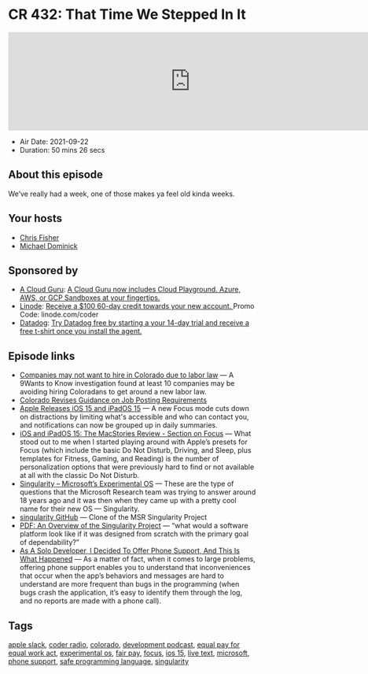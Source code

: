 # CR 432: That Time We Stepped In It

<iframe src="https://player.fireside.fm/v2/MLf2ZzhC+m8421_g6?theme=dark" width="740" height="200" frameborder="0" scrolling="no"></iframe>

* Air Date: 2021-09-22
* Duration: 50 mins 26 secs

## About this episode

We’ve really had a week, one of those makes ya feel old kinda weeks.

## Your hosts
* [Chris Fisher](https://coder.show/hosts/chrislas)
* [Michael Dominick](https://coder.show/hosts/michael)

## Sponsored by

  * [A Cloud Guru](https://acloudguru.com): [A Cloud Guru now includes Cloud Playground. Azure, AWS, or GCP Sandboxes at your fingertips.](https://acloudguru.com)
  * [Linode](https://linode.com/coder): [Receive a $100 60-day credit towards your new account. ](https://linode.com/coder) Promo Code: linode.com/coder
  * [Datadog](http://datadog.com/coderradio): [Try Datadog free by starting a your 14-day trial and receive a free t-shirt once you install the agent.](http://datadog.com/coderradio)



## Episode links

  * [Companies may not want to hire in Colorado due to labor law](https://www.9news.com/article/news/investigations/job-posting-labor-laws/73-7f2ac237-06fe-4353-8318-00a4b52d80bc "Companies may not want to hire in Colorado due to labor law") — A 9Wants to Know investigation found at least 10 companies may be avoiding hiring Coloradans to get around a new labor law.
  * [Colorado Revises Guidance on Job Posting Requirements](https://www.shrm.org/resourcesandtools/legal-and-compliance/state-and-local-updates/pages/colorado-revises-guidance-on-job-posting-requirements.aspx "Colorado Revises Guidance on Job Posting Requirements")
  * [Apple Releases iOS 15 and iPadOS 15](https://www.macrumors.com/2021/09/20/ios-15-now-available/ "Apple Releases iOS 15 and iPadOS 15") — A new Focus mode cuts down on distractions by limiting what's accessible and who can contact you, and notifications can now be grouped up in daily summaries.
  * [iOS and iPadOS 15: The MacStories Review - Section on Focus](https://www.macstories.net/stories/ios-and-ipados-15-the-macstories-review/4/#content "iOS and iPadOS 15: The MacStories Review - Section on Focus") — What stood out to me when I started playing around with Apple’s presets for Focus (which include the basic Do Not Disturb, Driving, and Sleep, plus templates for Fitness, Gaming, and Reading) is the number of personalization options that were previously hard to find or not available at all with the classic Do Not Disturb. 
  * [Singularity – Microsoft’s Experimental OS](https://codingkaiser.blog/2021/07/23/operating-systems-are-more-exciting-than-you-think/ "Singularity – Microsoft’s Experimental OS") — These are the type of questions that the Microsoft Research team was trying to answer around 18 years ago and it was then when they came up with a pretty cool name for their new OS — Singularity.
  * [singularity GitHub](https://github.com/lastweek/source-singularity "singularity GitHub") — Clone of the MSR Singularity Project
  * [PDF: An Overview of the Singularity Project](https://www.microsoft.com/en-us/research/wp-content/uploads/2005/10/tr-2005-135.pdf "PDF: An Overview of the Singularity Project") — “what would a software platform look like if it was designed from scratch with the primary goal of dependability?” 
  * [As A Solo Developer, I Decided To Offer Phone Support, And This Is What Happened](http://plumshell.com/2017/11/30/as-a-solo-app-developer-i-decided-to-offer-phone-support-and-this-is-what-happened/ "As A Solo Developer, I Decided To Offer Phone Support, And This Is What Happened") — As a matter of fact, when it comes to large problems, offering phone support enables you to understand that inconveniences that occur when the app’s behaviors and messages are hard to understand are more frequent than bugs in the programming (when bugs crash the application, it’s easy to identify them through the log, and no reports are made with a phone call). 



## Tags

[apple slack](https://coder.show/tags/apple%20slack), [coder radio](https://coder.show/tags/coder%20radio), [colorado](https://coder.show/tags/colorado), [development podcast](https://coder.show/tags/development%20podcast), [equal pay for equal work act](https://coder.show/tags/equal%20pay%20for%20equal%20work%20act), [experimental os](https://coder.show/tags/experimental%20os), [fair pay](https://coder.show/tags/fair%20pay), [focus](https://coder.show/tags/focus), [ios 15](https://coder.show/tags/ios%2015), [live text](https://coder.show/tags/live%20text), [microsoft](https://coder.show/tags/microsoft), [phone support](https://coder.show/tags/phone%20support), [safe programming language](https://coder.show/tags/safe%20programming%20language), [singularity](https://coder.show/tags/singularity)